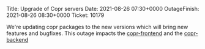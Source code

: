 Title: Upgrade of Copr servers
Date: 2021-08-26 07:30+0000
OutageFinish: 2021-08-26 08:30+0000
Ticket: 10179

We're updating copr packages to the new versions which will bring new
features and bugfixes. This outage impacts the [copr-frontend](https://copr.fedorainfracloud.org)
and the [copr-backend](https://copr-be.cloud.fedoraproject.org/)
